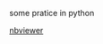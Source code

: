 some pratice in python

 [nbviewer](https://nbviewer.jupyter.org/github/susuky/python_pratice/tree/master/)